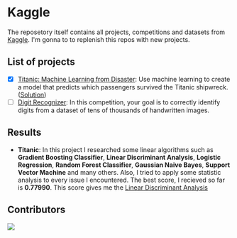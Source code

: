 # Kaggle

The reposetory itself contains all projects, competitions and datasets from [Kaggle](https://www.kaggle.com). I'm gonna to to replenish this repos with new projects.

## List of projects

- [x] [Titanic: Machine Learning from Disaster](https://www.kaggle.com/c/titanic): Use machine learning to create a model that predicts which passengers survived the Titanic shipwreck. ([Solution](https://github.com/JuiceFV/Kaggle/tree/master/Titanik))
- [ ] [Digit Recognizer](https://www.kaggle.com/c/digit-recognizer): In this competition, your goal is to correctly identify digits from a dataset of tens of thousands of handwritten images.

## Results

- **Titanic**: In this project I researched some linear algorithms such as **Gradient Boosting Classifier**,  **Linear Discriminant Analysis**, **Logistic Regression**, **Random Forest Classifier**, **Gaussian Naive Bayes**, **Support Vector Machine** and many others. Also, I tried to apply some statistic analysis to every issue I encountered. The best score, I recieved so far is **0.77990**. This score gives me the [Linear Discriminant Analysis](https://en.wikipedia.org/wiki/Linear_discriminant_analysis)


## Contributors

<a href="https://github.com/JuiceFV/Kaggle/graphs/contributors">
  <img src="https://contributors-img.web.app/image?repo=JuiceFV/Kaggle" />
</a>
